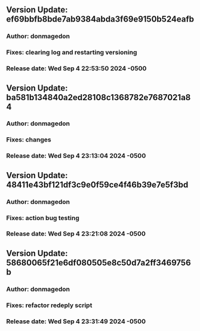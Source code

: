
## Version Update: ef69bbfb8bde7ab9384abda3f69e9150b524eafb
### Author: donmagedon
### Fixes: clearing log and restarting versioning
### Release date: Wed Sep 4 22:53:50 2024 -0500

## Version Update: ba581b134840a2ed28108c1368782e7687021a84
### Author: donmagedon
### Fixes: changes
### Release date: Wed Sep 4 23:13:04 2024 -0500

## Version Update: 48411e43bf121df3c9e0f59ce4f46b39e7e5f3bd
### Author: donmagedon
### Fixes: action bug testing
### Release date: Wed Sep 4 23:21:08 2024 -0500

## Version Update: 58680065f21e6df080505e8c50d7a2ff3469756b
### Author: donmagedon
### Fixes: refactor redeply script
### Release date: Wed Sep 4 23:31:49 2024 -0500
